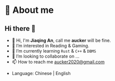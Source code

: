 # :rocket: About me

## Hi there :wave:

- 👋 Hi, I'm **Jiaqing An**, call me **aucker** will be fine. 
- 👀 I’m interested in Reading & Gaming.
- 🌱 I’m currently learning `Rust` & `C++` & `DBMS`
- 💞️ I’m looking to collaborate on ...
- 📫 How to reach me aucker2020@gmail.com

* Language: Chinese | English
